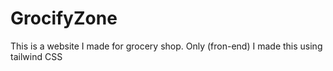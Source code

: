 # GrocifyZone
This is a website I made for grocery shop. Only (fron-end) I made this using tailwind CSS
